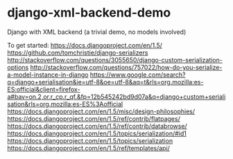 django-xml-backend-demo
=======================

Django with XML backend (a trivial demo, no models involved)

To get started:
https://docs.djangoproject.com/en/1.5/
https://github.com/tomchristie/django-serializers
http://stackoverflow.com/questions/3055650/django-custom-serialization-options
http://stackoverflow.com/questions/757022/how-do-you-serialize-a-model-instance-in-django
https://www.google.com/search?q=django+serialisation&ie=utf-8&oe=utf-8&aq=t&rls=org.mozilla:es-ES:official&client=firefox-a#bav=on.2,or.r_cp.r_qf.&fp=12b545242bd9d07a&q=django+custom+serialisation&rls=org.mozilla:es-ES%3Aofficial
https://docs.djangoproject.com/en/1.5/misc/design-philosophies/
https://docs.djangoproject.com/en/1.5/ref/contrib/flatpages/
https://docs.djangoproject.com/en/1.5/ref/contrib/databrowse/
https://docs.djangoproject.com/en/1.5/topics/serialization/#id1
https://docs.djangoproject.com/en/1.5/topics/serialization
https://docs.djangoproject.com/en/1.5/ref/templates/api/

